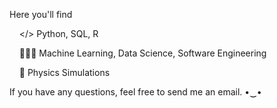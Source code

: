 <!--
**cemenenkoff/cemenenkoff** is a ✨ _special_ ✨ repository because its `README.md` (this file) appears on your GitHub profile.

Here are some ideas to get you started:

- 🔭 I’m currently working on ...
- 🌱 I’m currently learning ...
- 👯 I’m looking to collaborate on ...
- 🤔 I’m looking for help with ...
- 💬 Ask me about ...
- 📫 How to reach me: ...
- 😄 Pronouns: ...
- ⚡ Fun fact: ...
-->
Here you'll find
  
  &nbsp;&nbsp;&nbsp;&nbsp;</> Python, SQL, R
  
  &nbsp;&nbsp;&nbsp;&nbsp;👨🏻‍💻  Machine Learning, Data Science, Software Engineering
  
  &nbsp;&nbsp;&nbsp;&nbsp;💫  Physics Simulations

If you have any questions, feel free to send me an email. •‿•

